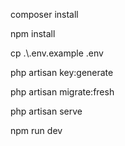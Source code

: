 <p>composer install</p> 
<p>npm install</p> 
<p>cp .\.env.example .env</p>
<p> php artisan key:generate</p>
<p>php artisan migrate:fresh</p> 
<p>php artisan serve</p> 
<p>npm run dev</p> 

